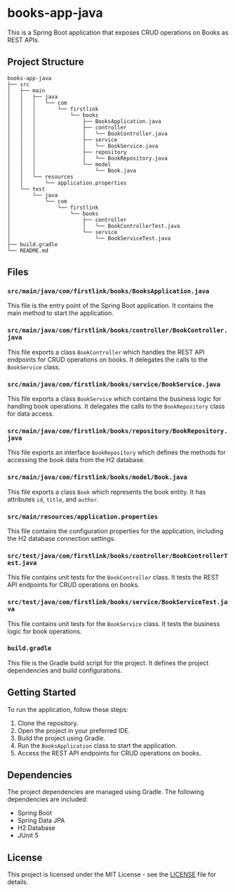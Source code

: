 # books-app-java

This is a Spring Boot application that exposes CRUD operations on Books as REST APIs.

## Project Structure

```
books-app-java
├── src
│   ├── main
│   │   ├── java
│   │   │   └── com
│   │   │       └── firstlink
│   │   │           └── books
│   │   │               ├── BooksApplication.java
│   │   │               ├── controller
│   │   │               │   └── BookController.java
│   │   │               ├── service
│   │   │               │   └── BookService.java
│   │   │               ├── repository
│   │   │               │   └── BookRepository.java
│   │   │               └── model
│   │   │                   └── Book.java
│   │   └── resources
│   │       └── application.properties
│   └── test
│       └── java
│           └── com
│               └── firstlink
│                   └── books
│                       ├── controller
│                       │   └── BookControllerTest.java
│                       └── service
│                           └── BookServiceTest.java
├── build.gradle
└── README.md
```

## Files

### `src/main/java/com/firstlink/books/BooksApplication.java`

This file is the entry point of the Spring Boot application. It contains the main method to start the application.

### `src/main/java/com/firstlink/books/controller/BookController.java`

This file exports a class `BookController` which handles the REST API endpoints for CRUD operations on books. It delegates the calls to the `BookService` class.

### `src/main/java/com/firstlink/books/service/BookService.java`

This file exports a class `BookService` which contains the business logic for handling book operations. It delegates the calls to the `BookRepository` class for data access.

### `src/main/java/com/firstlink/books/repository/BookRepository.java`

This file exports an interface `BookRepository` which defines the methods for accessing the book data from the H2 database.

### `src/main/java/com/firstlink/books/model/Book.java`

This file exports a class `Book` which represents the book entity. It has attributes `id`, `title`, and `author`.

### `src/main/resources/application.properties`

This file contains the configuration properties for the application, including the H2 database connection settings.

### `src/test/java/com/firstlink/books/controller/BookControllerTest.java`

This file contains unit tests for the `BookController` class. It tests the REST API endpoints for CRUD operations on books.

### `src/test/java/com/firstlink/books/service/BookServiceTest.java`

This file contains unit tests for the `BookService` class. It tests the business logic for book operations.

### `build.gradle`

This file is the Gradle build script for the project. It defines the project dependencies and build configurations.

## Getting Started

To run the application, follow these steps:

1. Clone the repository.
2. Open the project in your preferred IDE.
3. Build the project using Gradle.
4. Run the `BooksApplication` class to start the application.
5. Access the REST API endpoints for CRUD operations on books.

## Dependencies

The project dependencies are managed using Gradle. The following dependencies are included:

- Spring Boot
- Spring Data JPA
- H2 Database
- JUnit 5

## License

This project is licensed under the MIT License - see the [LICENSE](LICENSE) file for details.